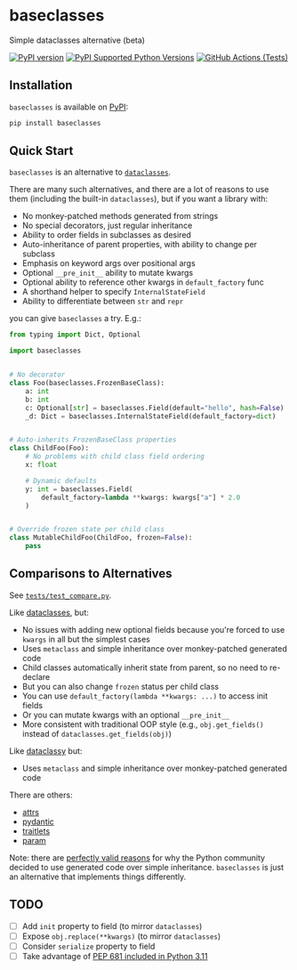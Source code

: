 # baseclasses

Simple dataclasses alternative (beta)

[![PyPI version](https://badge.fury.io/py/baseclasses.svg)](https://badge.fury.io/py/baseclasses)
[![PyPI Supported Python Versions](https://img.shields.io/pypi/pyversions/baseclasses.svg)](https://pypi.python.org/pypi/baseclasses/)
[![GitHub Actions (Tests)](https://github.com/yanovs/baseclasses/workflows/Test/badge.svg)](https://github.com/yanovs/baseclasses)

## Installation

`baseclasses` is available on [PyPI](https://pypi.org/project/baseclasses/):

```bash
pip install baseclasses
```

## Quick Start

`baseclasses` is an alternative to [`dataclasses`](https://docs.python.org/3/library/dataclasses.html).

There are many such alternatives, and there are a lot of reasons 
to use them (including the built-in
`dataclasses`), but if you want a library with:

- No monkey-patched methods generated from strings
- No special decorators, just regular inheritance
- Ability to order fields in subclasses as desired
- Auto-inheritance of parent properties, with ability to change per subclass
- Emphasis on keyword args over positional args
- Optional `__pre_init__` ability to mutate kwargs
- Optional ability to reference other kwargs in `default_factory` func
- A shorthand helper to specify `InternalStateField`
- Ability to differentiate between `str` and `repr`

you can give `baseclasses` a try. E.g.:

```python
from typing import Dict, Optional

import baseclasses


# No decorator
class Foo(baseclasses.FrozenBaseClass):
    a: int
    b: int
    c: Optional[str] = baseclasses.Field(default="hello", hash=False)
    _d: Dict = baseclasses.InternalStateField(default_factory=dict)


# Auto-inherits FrozenBaseClass properties
class ChildFoo(Foo):
    # No problems with child class field ordering
    x: float

    # Dynamic defaults
    y: int = baseclasses.Field(
        default_factory=lambda **kwargs: kwargs["a"] * 2.0
    )


# Override frozen state per child class
class MutableChildFoo(ChildFoo, frozen=False):
    pass
```

## Comparisons to Alternatives

See [`tests/test_compare.py`](https://github.com/yanovs/baseclasses/blob/main/baseclasses/tests/test_compare.py).

Like [dataclasses](https://docs.python.org/3/library/dataclasses.html), but:
- No issues with adding new optional fields because you're forced to 
use `kwargs` in all but the simplest cases
- Uses `metaclass` and simple inheritance over monkey-patched generated code
- Child classes automatically inherit state from parent, 
so no need to re-declare
- But you can also change `frozen` status per child class
- You can use `default_factory(lambda **kwargs: ...)` to access init fields
- Or you can mutate kwargs with an optional `__pre_init__`
- More consistent with traditional OOP style 
(e.g., `obj.get_fields()` instead of `dataclasses.get_fields(obj)`)

Like [dataclassy](https://github.com/biqqles/dataclassy) but:
- Uses `metaclass` and simple inheritance over monkey-patched generated code

There are others:
- [attrs](https://github.com/python-attrs/attrs)
- [pydantic](https://github.com/samuelcolvin/pydantic)
- [traitlets](https://github.com/ipython/traitlets)
- [param](https://param.holoviz.org/)

Note: there are [perfectly valid reasons](https://peps.python.org/pep-0557/#rationale) 
for why the Python community
decided to use generated code over simple inheritance.
`baseclasses` is just an alternative that implements things differently.

## TODO

- [ ] Add `init` property to field (to mirror `dataclasses`)
- [ ] Expose `obj.replace(**kwargs)` (to mirror `dataclasses`)
- [ ] Consider `serialize` property to field
- [ ] Take advantage of [PEP 681 included in Python 3.11](https://docs.python.org/3/whatsnew/3.11.html#whatsnew311-pep681)

